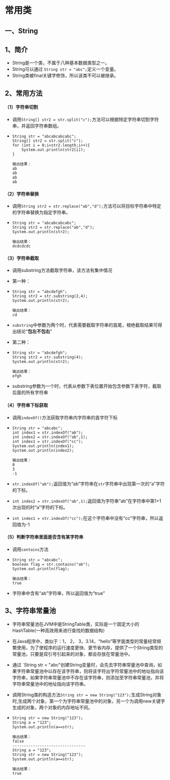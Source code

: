 # 常用类

## 一、String

## 1、简介

* String是一个类，不属于八种基本数据类型之一。
* String可以通过    `String str = "abc";`定义一个变量。
* String类被final关键字修饰，所以该类不可以被继承。

## 2、常用方法

#### （1）字符串切割

* 调用`String[] str2 = str.split("c");`方法可以根据特定字符串切割字符串，并返回字符串数组。

* ```
  String str = "abcabcabcabc";
  String[] str2 = str.split("c");
  for (int i = 0;i<str2.length;i++){
      System.out.println(str2[i]);
  }
  
  输出结果：
  ab
  ab
  ab
  ab
  ```

#### （2）字符串替换

* 调用`String str2 = str.replace("ab","d");`方法可以将目标字符串中特定的字符串替换为指定字符串。

* ```
  String str = "abcabcabcabc";
  String str2 = str.replace("ab","d");
  System.out.println(str2);
  
  输出结果：
  dcdcdcdc
  ```

#### （3）字符串截取

* 调用substring方法截取字符串，该方法有集中情况

* 第一种：

* ```
  String str = "abcdefgh";
  String str2 = str.substring(2,4);
  System.out.println(str2);
  
  输出结果：
  cd
  ```

* `substring`中参数为两个时，代表需要截取字符串的首尾，根绝截取结果可得出结论“**包左不包右**”

* 第二种：

* ```
  String str = "abcdefgh";
  String str2 = str.substring(4);
  System.out.println(str2);
  
  输出结果：
  efgh
  ```

* substring参数为一个时，代表从参数下表位置开始包含参数下表字符，截取后面的所有字符串

#### （4）字符串下标获取

* 调用`indexOf()`方法获取字符串内字符串的首字符下标

* ```
  String str = "abcabc";
  int index1 = str.indexOf("ab");
  int index2 = str.indexOf("ab",1);
  int index1 = str.indexOf("cc");
  System.out.println(index1);
  System.out.println(index2);
  
  输出结果：
  0
  3
  -1
  ```

* `str.indexOf("ab");`返回值为“ab”字符串在`str`字符串中出现第一次的“a”字符的下标。
* `int index2 = str.indexOf("ab",1);`返回值为字符串“ab”在字符串中第1+1次出现的时“a”字符的下标。
* `int index1 = str.indexOf("cc");`在这个字符串中没有“cc”字符串，所以返回值为-1

#### （5）判断字符串里面是否含有某字符串

* 调用`contains`方法

* ```
  String str = "abcabc";
  boolean flag = str.contains("ab");
  System.out.println(flag);
  
  输出结果：
  true
  ```

* 字符串中含有“ab”字符串，所以返回值为“true”

## 3、字符串常量池

* 字符串常量池在JVM中是StringTable类，实际是一个固定大小的HashTable(一种高效用来进行查找的数据结构）

* 在Java程序中，类似于：1， 2， 3，3.14，“hello”等字面类型的常量经常频繁使用，为了使程序的运行速度更快、更节省内存，提供了一个String类型的常量池，只要是双引号引起来的对象，都会存放在常量池中。

* 通过    `String str = "abc"创建String变量时，会先去字符串常量池中查询，如果字符串常量池中以存在该字符串，则将该字符出字符常量池中的地址指向该字符串，如果字符串常量池中不存在该字符串，则添加至字符串常量池，并将字符串常量池中的地址指向该字符串。

* 调用String类的构造方法`String str = new String("123");`生成String对象时,生成两个对象，第一个为字符串常量池中的对象，另一个为调用new关键字生成的对象，两个对象的内存地址不同。

* ```
  String str = new String("123");
  String a = "123";
  System.out.println(a==str);
  
  输出结果：
  false
  --------------------------------
  String a = "123";
  String str = new String("123");
  System.out.println(a==str);
  
  输出结果：
  true
  ```